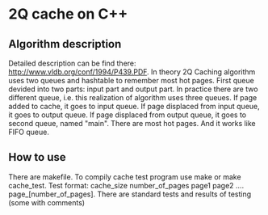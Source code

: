 # 2Q cache on C++

## Algorithm description
Detailed description can be find there: http://www.vldb.org/conf/1994/P439.PDF.
In theory 2Q Caching algorithm uses two queues and hashtable to remember most hot pages. First queue devided into two parts: input part and output part. In practice there are two different queue, i.e. this realization of algorithm uses three queues. If page added to cache, it goes to input queue. If page displaced from input queue, it goes to output queue. If page displaced from output queue, it goes to second queue, named "main". There are most hot pages. And it works like FIFO queue.
## How to use
There are makefile. To compilу cache test program use make or make cache_test. Test format: cache_size number_of_pages page1 page2 .... page_[number_of_pages]. There are standard tests and results of testing (some with comments)
